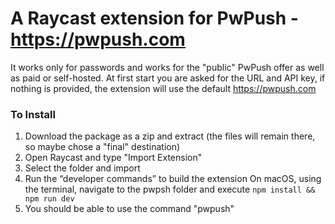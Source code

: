 # A Raycast extension for PwPush - https://pwpush.com

It works only for passwords and works for the "public" PwPush offer as well as paid or self-hosted.
At first start you are asked for the URL and API key, if nothing is provided, the extension will use the default https://pwpush.com

### To Install
1. Download the package as a zip and extract (the files will remain there, so maybe chose a "final" destination)
2. Open Raycast and type "Import Extension"
3. Select the folder and import
4. Run the “developer commands” to build the extension
   On macOS, using the terminal, navigate to the pwpsh folder and execute `npm install && npm run dev`
5. You should be able to use the command "pwpush"
